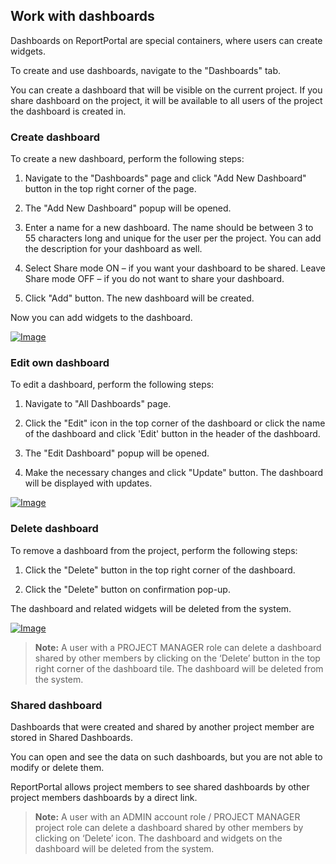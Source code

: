 Work with dashboards
--------------------

Dashboards on ReportPortal are special containers, where users can create widgets.

To create and use dashboards, navigate to the "Dashboards" tab.

You can create a dashboard that will be visible on the current project. If you share dashboard on the project, it will be available to all users of the project the dashboard is created in.

### Create dashboard

To create a new dashboard, perform the following steps:

1. Navigate to the "Dashboards" page and click "Add New
Dashboard" button in the top right corner of the page.

2. The "Add New Dashboard" popup will be opened.

3. Enter a name for a new dashboard. The
name should be between 3 to 55 characters long and unique for the user per the
project. You can add the description for your dashboard as well.

4. Select Share mode ON – if you want your dashboard to be shared. Leave
Share mode OFF – if you do not want to share your dashboard.

5. Click "Add" button. The new dashboard will be created.

Now you can add widgets to the dashboard.

[ ![Image](Images/userGuide/dashboards/createDashboard.png) ](https://youtu.be/-3JkuMxiGE4)


### Edit own dashboard

To edit a dashboard, perform the following steps: 

1. Navigate to "All Dashboards" page.

2. Click the "Edit" icon in the top corner of the dashboard or 
click the name of the dashboard and click 'Edit' button in the header of the dashboard.

3. The "Edit Dashboard" popup will be opened.

4. Make the necessary changes and click "Update" button. The dashboard will
be displayed with updates.

[ ![Image](Images/userGuide/dashboards/editDashboard.png) ](https://youtu.be/649Zk8awSM0)


### Delete dashboard

To remove a dashboard from the project, perform the following steps: 

1. Click the "Delete" button in the top right corner of the dashboard.

2. Click the "Delete" button on confirmation pop-up.

The dashboard and related widgets will be deleted from the system.

[ ![Image](Images/userGuide/dashboards/deleteDashboard.png) ](https://youtu.be/vvO09XrBFCs)


>**Note:** A user with a PROJECT MANAGER role can delete a dashboard shared by other members by clicking on the ‘Delete’ button 
in the top right corner of the dashboard tile. The dashboard will be deleted from the system.


### Shared dashboard

Dashboards that were created and shared by another project member are stored in Shared Dashboards.

You can open and see the data on such dashboards, but you are not able to modify or delete them.

ReportPortal allows project members to see shared dashboards by other project members dashboards by a direct link.

>**Note:** A user with an ADMIN account role / PROJECT MANAGER project role can delete a dashboard shared by other members by clicking on ‘Delete’ icon.
The dashboard and widgets on the dashboard will be deleted from the system.
